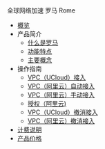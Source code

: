 <div class="sidebar_title icon__roma"> 全球网络加速 罗马 Rome</div>

* [概览](/roma/README)
* 产品简介
    * [什么是罗马](/roma/introduction/concept)
    * [功能特点](/roma/introduction/functions)
    * [主要概念](/roma/introduction/glossary)
* 操作指南
    * [VPC（UCloud）接入](/roma/operation/ucloud_access)
    * [VPC（阿里云）自动接入](/roma/operation/ali_auto_access)
    * [VPC（阿里云）手动接入](/roma/operation/ali_manual_access)
    * [授权（阿里云)](/roma/operation/ali_auth)
    * [VPC（UCloud）撤消接入](/roma/operation/ucloud_cancel_access)
    * [VPC（阿里云）撤消接入](/roma/operation/ali_cancel_access)
* [计费说明](/roma/charge)
* [产品价格](/roma/price)           